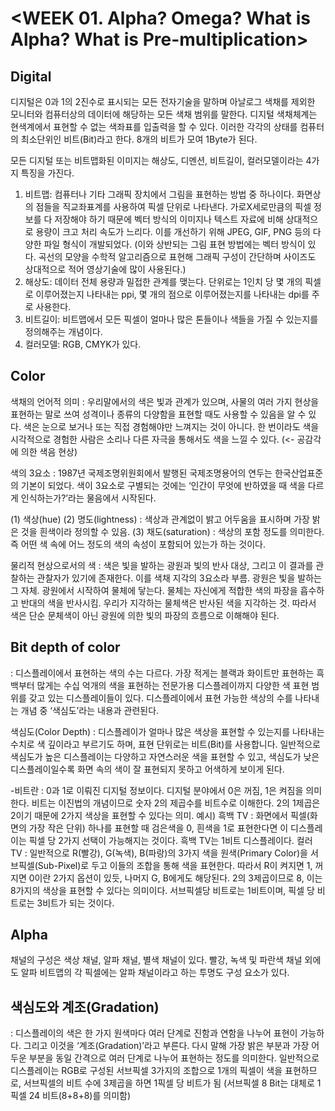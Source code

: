 # <WEEK 01. Alpha? Omega? What is Alpha? What is Pre-multiplication>

## Digital
디지털은 0과 1의 2진수로 표시되는 모든 전자기술을 말하며 아날로그 색채를 제외한 모니터와 컴퓨터상의 데이터에 해당하는 모든 색채 범위를 말한다. 디지털 색채체계는 현색계에서 표현할 수 없는 색좌표를 입출력을 할 수 있다. 이러한 각각의 상태를 컴퓨터의 최소단위인 비트(Bit)라고 한다. 8개의 비트가 모여 1Byte가 된다.

모든 디지털 또는 비트맵화된 이미지는 해상도, 디멘션, 비트길이, 컬러모델이라는 4가지 특징을 가진다. 

1) 비트맵: 컴퓨터나 기타 그래픽 장치에서 그림을 표현하는 방법 중 하나이다. 화면상의 점들을 직교좌표계를 사용하여 픽셀 단위로 나타낸다. 가로X세로만큼의 픽셀 정보를 다 저장해야 하기 때문에 벡터 방식의 이미지나 텍스트 자료에 비해 상대적으로 용량이 크고 처리 속도가 느리다. 이를 개선하기 위해 JPEG, GIF, PNG 등의 다양한 파일 형식이 개발되었다. 
(이와 상반되는 그림 표현 방법에는 벡터 방식이 있다. 곡선의 모양을 수학적 알고리즘으로 표현해 그래픽 구성이 간단하며 사이즈도 상대적으로 적어 영상기술에 많이 사용된다.)
2) 해상도: 데이터 전체 용량과 밀접한 관계를 맺는다. 단위로는 1인치 당 몇 개의 픽셀로 이루어졌는지 나타내는 ppi, 몇 개의 점으로 이루어졌는지를 나타내는 dpi를 주로 사용한다.
3) 비트길이: 비트맵에서 모든 픽셀이 얼마나 많은 톤들이나 색들을 가질 수 있는지를 정의해주는 개념이다.
4) 컬러모델: RGB, CMYK가 있다.

## Color
색채의 언어적 의미
: 우리말에서의 색은 빛과 관계가 있으며, 사물의 여러 가지 현상을 표현하는 말로 쓰여 성격이나 종류의 다양함을 표현할 때도 사용할 수 있음을 알 수 있다.
색은 눈으로 보거나 또는 직접 경험해야만 느껴지는 것이 아니다. 한 번이라도 색을 시각적으로 경험한 사람은 소리나 다른 자극을 통해서도 색을 느낄 수 있다. (<- 공감각에 의한 색음 현상)

색의 3요소
: 1987년 국제조명위원회에서 발행된 국제조명용어의 연두는 한국산업표준의 기본이 되었다. 색이 3요소로 구별되는 것에는 ‘인간이 무엇에 반하였을 때 색을 다르게 인식하는가?’라는 물음에서 시작된다.

(1) 색상(hue)
(2) 명도(lightness) : 색상과 관계없이 밝고 어두움을 표시하며 가장 밝은 것을 흰색이라 정의할 수 있음.
(3) 채도(saturation) : 색상의 포함 정도를 의미한다. 즉 어떤 색 속에 어느 정도의 색의 속성이 포함되어 있는가 하는 것이다.

물리적 현상으로서의 색
: 색은 빛을 발하는 광원과 빛의 반사 대상, 그리고 이 결과를 관찰하는 관찰자가 있기에 존재한다. 이를 색채 지각의 3요소라 부름. 
광원은 빛을 발하는 그 자체.
광원에서 시작하여 물체에 닿는다.
물체는 자신에게 적합한 색의 파장을 흡수하고 반대의 색을 반사시킴.
우리가 지각하는 물체색은 반사된 색을 지각하는 것. 
따라서 색은 단순 문체색이 아닌 광원에 의한 빛의 파장의 흐름으로 이해해야 된다.

## Bit depth of color
: 디스플레이에서 표현하는 색의 수는 다르다. 가장 적게는 블랙과 화이트만 표현하는 흑백부터 많게는 수십 억개의 색을 표현하는 전문가용 디스플레이까지 다양한 색 표현 범위를 갖고 있는 디스플레이들이 있다. 디스플레이에서 표현 가능한 색상의 수를 나타내는 개념 중 ‘색심도’라는 내용과 관련된다.

색심도(Color Depth) : 디스플레이가 얼마나 많은 색상을 표현할 수 있는지를 나타내는 수치로 색 깊이라고 부르기도 하며, 표현 단위로는 비트(Bit)를 사용합니다. 일반적으로 색심도가 높은 디스플레이는 다양하고 자연스러운 색을 표현할 수 있고, 색심도가 낮은 디스플레이일수록 화면 속의 색이 잘 표현되지 못하고 어색하게 보이게 된다.

-비트란 : 0과 1로 이뤄진 디지털 정보이다. 디지털 분야에서 0은 꺼짐, 1은 켜짐을 의미한다. 비트는 이진법의 개념이므로 숫자 2의 제곱수를 비트수로 이해한다. 2의 1제곱은 2이기 때문에 2가지 색상을 표현할 수 있다는 의미.
예시)
흑백 TV : 화면에서 픽셀(화면의 가장 작은 단위) 하나를 표현할 때 검은색을 0, 흰색을 1로 표현한다면 이 디스플레이는 픽셀 당 2가지 선택이 가능해지는 것이다. 흑백 TV는 1비트 디스플레이다.
컬러 TV : 일반적으로 R(빨강), G(녹색), B(파랑)의 3가지 색을 원색(Primary Color)을 서브픽셀(Sub-Pixel)로 두고 이들의 조합을 통해 색을 표현한다. 따라서 R이 켜지면 1, 꺼지면 0이란 2가지 옵션이 있듯, 나머지 G, B에게도 해당된다. 2의 3제곱이므로 8, 이는 8가지의 색상을 표현할 수 있다는 의미이다. 서브픽셀당 비트로는 1비트이며, 픽셀 당 비트로는 3비트가 되는 것이다.

## Alpha

채널의 구성은 색상 채널, 알파 채널, 별색 채널이 있다. 빨강, 녹색 및 파란색 채널 외에도 알파 비트맵의 각 픽셀에는 알파 채널이라고 하는 투명도 구성 요소가 있다. 


## 색심도와 계조(Gradation)
: 디스플레이의 색은 한 가지 원색마다 여러 단계로 진함과 연함을 나누어 표현이 가능하다. 그리고 이것을 ‘계조(Gradation)’라고 부른다. 다시 말해 가장 밝은 부분과 가장 어두운 부분을 동일 간격으로 여러 단계로 나누어 표현하는 정도를 의미한다. 일반적으로 디스플레이는 RGB로 구성된 서브픽셀 3가지의 조합으로 1개의 픽셀이 색을 표현하므로, 서브픽셀의 비트 수에 3제곱을 하면 1픽셀 당 비트가 됨 (서브픽셀 8 Bit는 대체로 1픽셀 24 비트(8+8+8)를 의미함)

